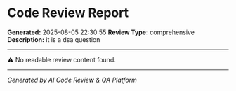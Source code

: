 # Code Review Report
**Generated:** 2025-08-05 22:30:55
**Review Type:** comprehensive
**Description:** it is a dsa question

---

⚠️ No readable review content found.

---
*Generated by AI Code Review & QA Platform*
